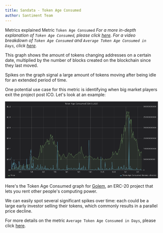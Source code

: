 ```yaml
---
title: Sandata - Token Age Consumed
author: Santiment Team
---
```


Metrics explained
Metric `Token Age Consumed`
*For a more in-depth explanation of `Token Age Consumed`, please
click*
[*here*](https://community.santiment.net/t/token-age-consumed/27)*.
For a video breakdown of `Token Age Consumed` and `Average Token Age
Consumed in Days`, click*
[*here*](https://drive.google.com/file/d/1Hhg7kYyqxpGfQ_OJqgZfFxzIVN3m4MKQ/view?usp=sharing)*.*


This graph shows the amount of tokens changing addresses on a certain
date, multiplied by the number of blocks created on the blockchain since
they last moved.

Spikes on the graph signal a large amount of tokens moving after being
idle for an extended period of time.

One potential use case for this metric is identifying when big market
players exit the project post ICO. Let's look at an example:

![](8.png)

Here's the Token Age Consumed graph for [Golem](https://golem.network/),
an ERC-20 project that lets you rent other people's computing power.

We can easily spot several significant spikes over time: each could be a
large early investor selling their tokens, which commonly results in a
parallel price decline.

For more details on the metric `Average Token Age Consumed in Days`,
please click
[here](/sandata/metrics/average-token-age-consumed-in-days).
